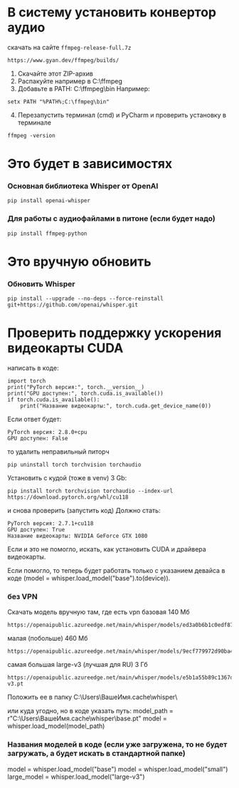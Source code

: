 # В систему установить конвертор аудио
скачать на сайте `ffmpeg-release-full.7z`
```
https://www.gyan.dev/ffmpeg/builds/
```

1. Скачайте этот ZIP-архив
2. Распакуйте например в C:\ffmpeg
3. Добавьте в PATH: C:\ffmpeg\bin
Например:
```
setx PATH "%PATH%;C:\ffmpeg\bin"
```
4. Перезапустить терминал (cmd) и PyCharm и проверить установку в терминале
```
ffmpeg -version

```

# Это будет в зависимостях
### Основная библиотека Whisper от OpenAI
```
pip install openai-whisper
```

### Для работы с аудиофайлами в питоне (если будет надо)
```
pip install ffmpeg-python
```

# Это вручную обновить
### Обновить Whisper
```
pip install --upgrade --no-deps --force-reinstall git+https://github.com/openai/whisper.git
```

# Проверить поддержку ускорения видеокарты CUDA
написать в коде:
```
import torch
print("PyTorch версия:", torch.__version__)
print("GPU доступен:", torch.cuda.is_available())
if torch.cuda.is_available():
    print("Название видеокарты:", torch.cuda.get_device_name(0))
```
Если ответ будет:
```
PyTorch версия: 2.8.0+cpu
GPU доступен: False
```
то удалить неправильный питорч
```
pip uninstall torch torchvision torchaudio
```
Установить с кудой (тоже в venv) 3 Gb:
```
pip install torch torchvision torchaudio --index-url https://download.pytorch.org/whl/cu118
```
и снова проверить (запустить код)
Должно стать:
```
PyTorch версия: 2.7.1+cu118
GPU доступен: True
Название видеокарты: NVIDIA GeForce GTX 1080
```
Если и это не помогло, искать, как установить CUDA и драйвера видеокарты.

Если помогло, то теперь будет работать только с указанием девайса в коде (model = whisper.load_model("base").to(device)).

### без VPN
Скачать модель вручную там, где есть vpn
базовая 140 Мб
```
https://openaipublic.azureedge.net/main/whisper/models/ed3a0b6b1c0edf879ad9b11b1af5a0e6ab5db9205f891f668f8b0e6c6326e34e/base.pt
```
малая (побольше) 460 Мб
```
https://openaipublic.azureedge.net/main/whisper/models/9ecf779972d90ba49c06d968637d720dd632c55bbf19d441fb42bf17a411e794/small.pt
```
самая большая large-v3 (лучшая для RU) 3 Гб
```
https://openaipublic.azureedge.net/main/whisper/models/e5b1a55b89c1367dacf97e3e19bfd829a01529dbfdeefa8caeb59b3f1b81dadb/large-v3.pt
```

Положить ее в папку
C:\Users\ВашеИмя\.cache\whisper\

или куда угодно, но в коде указать путь:
model_path = r"C:\Users\ВашеИмя\.cache\whisper\base.pt"
model = whisper.load_model(model_path)

### Названия моделей в коде (если уже загружена, то не будет загружать, а будет искать в стандартной папке)
model = whisper.load_model("base")
model = whisper.load_model("small")
large_model = whisper.load_model("large-v3")